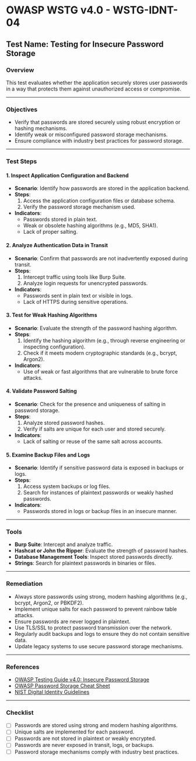 # OWASP WSTG v4.0 - WSTG-IDNT-04

## Test Name: Testing for Insecure Password Storage

### Overview
This test evaluates whether the application securely stores user passwords in a way that protects them against unauthorized access or compromise.

---

### Objectives
- Verify that passwords are stored securely using robust encryption or hashing mechanisms.
- Identify weak or misconfigured password storage mechanisms.
- Ensure compliance with industry best practices for password storage.

---

### Test Steps

#### 1. **Inspect Application Configuration and Backend**
   - **Scenario**: Identify how passwords are stored in the application backend.
   - **Steps**:
     1. Access the application configuration files or database schema.
     2. Verify the password storage mechanism used.
   - **Indicators**:
     - Passwords stored in plain text.
     - Weak or obsolete hashing algorithms (e.g., MD5, SHA1).
     - Lack of proper salting.

#### 2. **Analyze Authentication Data in Transit**
   - **Scenario**: Confirm that passwords are not inadvertently exposed during transit.
   - **Steps**:
     1. Intercept traffic using tools like Burp Suite.
     2. Analyze login requests for unencrypted passwords.
   - **Indicators**:
     - Passwords sent in plain text or visible in logs.
     - Lack of HTTPS during sensitive operations.

#### 3. **Test for Weak Hashing Algorithms**
   - **Scenario**: Evaluate the strength of the password hashing algorithm.
   - **Steps**:
     1. Identify the hashing algorithm (e.g., through reverse engineering or inspecting configuration).
     2. Check if it meets modern cryptographic standards (e.g., bcrypt, Argon2).
   - **Indicators**:
     - Use of weak or fast algorithms that are vulnerable to brute force attacks.

#### 4. **Validate Password Salting**
   - **Scenario**: Check for the presence and uniqueness of salting in password storage.
   - **Steps**:
     1. Analyze stored password hashes.
     2. Verify if salts are unique for each user and stored securely.
   - **Indicators**:
     - Lack of salting or reuse of the same salt across accounts.

#### 5. **Examine Backup Files and Logs**
   - **Scenario**: Identify if sensitive password data is exposed in backups or logs.
   - **Steps**:
     1. Access system backups or log files.
     2. Search for instances of plaintext passwords or weakly hashed passwords.
   - **Indicators**:
     - Passwords stored in logs or backup files in an insecure manner.

---

### Tools
- **Burp Suite**: Intercept and analyze traffic.
- **Hashcat or John the Ripper**: Evaluate the strength of password hashes.
- **Database Management Tools**: Inspect stored passwords directly.
- **Strings**: Search for plaintext passwords in binaries or files.

---

### Remediation
- Always store passwords using strong, modern hashing algorithms (e.g., bcrypt, Argon2, or PBKDF2).
- Implement unique salts for each password to prevent rainbow table attacks.
- Ensure passwords are never logged in plaintext.
- Use TLS/SSL to protect password transmission over the network.
- Regularly audit backups and logs to ensure they do not contain sensitive data.
- Update legacy systems to use secure password storage mechanisms.

---

### References
- [OWASP Testing Guide v4.0: Insecure Password Storage](https://owasp.org/www-project-web-security-testing-guide/)
- [OWASP Password Storage Cheat Sheet](https://cheatsheetseries.owasp.org/cheatsheets/Password_Storage_Cheat_Sheet.html)
- [NIST Digital Identity Guidelines](https://pages.nist.gov/800-63-3/)

---

### Checklist
- [ ] Passwords are stored using strong and modern hashing algorithms.
- [ ] Unique salts are implemented for each password.
- [ ] Passwords are not stored in plaintext or weakly encrypted.
- [ ] Passwords are never exposed in transit, logs, or backups.
- [ ] Password storage mechanisms comply with industry best practices.
